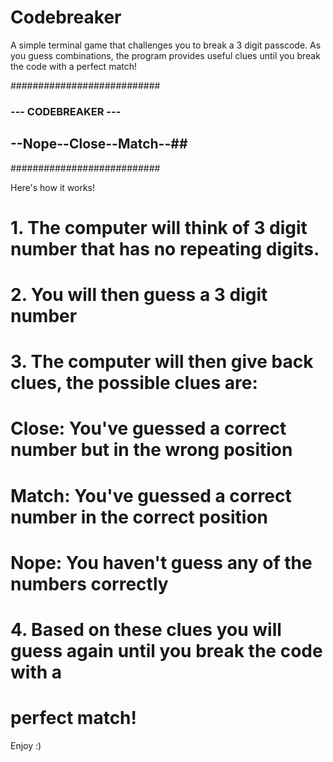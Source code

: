 # Codebreaker
A simple terminal game that challenges you to break a 3 digit passcode. As you guess combinations, the program provides useful clues until you break the code with a perfect match! 

###########################
### --- CODEBREAKER --- ###
## --Nope--Close--Match--##
###########################

Here's how it works!

# 1. The computer will think of 3 digit number that has no repeating digits.
# 2. You will then guess a 3 digit number
# 3. The computer will then give back clues, the possible clues are:
#
#     Close: You've guessed a correct number but in the wrong position
#     Match: You've guessed a correct number in the correct position
#     Nope: You haven't guess any of the numbers correctly
#
# 4. Based on these clues you will guess again until you break the code with a
#    perfect match!

Enjoy :)
